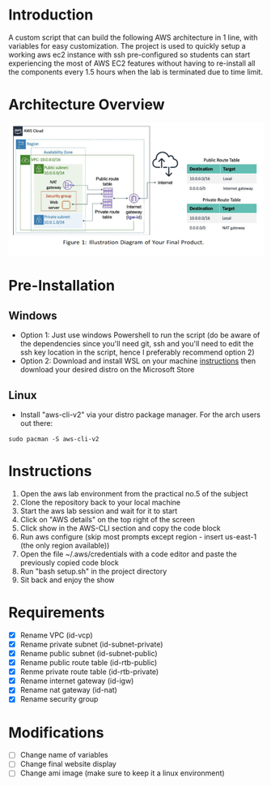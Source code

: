 # Introduction
A custom script that can build the following AWS architecture in 1 line, with variables for easy customization.
The project is used to quickly setup a working aws ec2 instance with ssh pre-configured so students can start
experiencing the most of AWS EC2 features without having to re-install all the components every 1.5 hours when
the lab is terminated due to time limit.

# Architecture Overview
![General Architecture for AWS](/assets/architecture.png)

# Pre-Installation
## Windows
+ Option 1: Just use windows Powershell to run the script (do be aware of the dependencies since you'll need git, ssh and you'll need to edit the ssh key location in the script, hence I preferably recommend option 2)
+ Option 2: Download and install WSL on your machine [instructions](https://learn.microsoft.com/en-us/windows/wsl/install) then download your desired distro on the Microsoft Store
## Linux
+ Install "aws-cli-v2" via your distro package manager. For the arch users out there:
```
sudo pacman -S aws-cli-v2
```

# Instructions
1. Open the aws lab environment from the practical no.5 of the subject
2. Clone the repository back to your local machine
3. Start the aws lab session and wait for it to start
4. Click on "AWS details" on the top right of the screen
5. Click show in the AWS-CLI section and copy the code block
6. Run aws configure (skip most prompts except region - insert us-east-1 (the only region available))
7. Open the file ~/.aws/credentials with a code editor and paste the previously copied code block
8. Run "bash setup.sh" in the project directory
9. Sit back and enjoy the show

# Requirements
- [x] Rename VPC (id-vcp)
- [x] Rename private subnet (id-subnet-private)
- [x] Rename public subnet (id-subnet-public)
- [x] Rename public route table (id-rtb-public)
- [x] Renme private route table (id-rtb-private)
- [x] Rename internet gateway (id-igw)
- [x] Rename nat gateway (id-nat)
- [x] Rename security group

# Modifications
- [ ] Change name of variables
- [ ] Change final website display
- [ ] Change ami image (make sure to keep it a linux environment)
